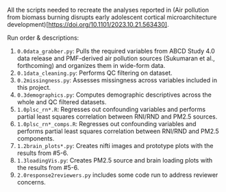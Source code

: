 All the scripts needed to recreate the analyses reported in (Air pollution from biomass burning disrupts early adolescent cortical microarchitecture development)[https://doi.org/10.1101/2023.10.21.563430].

Run order & descriptions:
1. `0.0data_grabber.py`: Pulls the required variables from ABCD Study 4.0 data release and PMF-derived air pollution sources (Sukumaran et al., forthcoming) and organizes them in wide-form data.
2. `0.1data_cleaning.py`: Performs QC filtering on dataset.
3. `0.2missingness.py`: Assesses missingness across variables included in this project.
4. `0.3demographics.py`: Computes demographic descriptives across the whole and QC filtered datasets.
5. `1.0plsc_rn*.R`: Regresses out confounding variables and performs partial least squares correlation between RNI/RND and PM2.5 sources.
6. `1.0plsc_rn*_comps.R`: Regresses out confounding variables and performs partial least squares correlation between RNI/RND and PM2.5 components.
7. `1.2brain_plots*.py`: Creates nifti images and prototype plots with the results from #5-6.
8. `1.3loadingVis.py`: Creates PM2.5 source and brain loading plots with the results from #5-6.
9. `2.0response2reviewers.py` includes some code run to address reviewer concerns.
